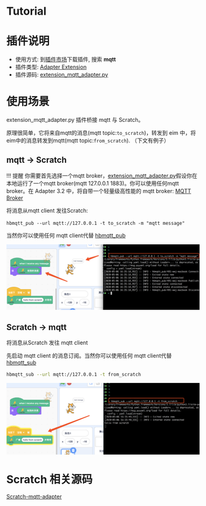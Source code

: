 # Tutorial

# 插件说明

-   使用方式: 到[插件市场](/extension_guide/extension_market/)下载插件, 搜索 **mqtt**
-   插件类型: [Adapter Extension](https://adapter.codelab.club/dev_guide/helloworld/)
-   插件源码: [extension_mqtt_adapter.py](https://github.com/CodeLabClub/codelab_adapter_extensions/blob/master/extensions_v3/extension_mqtt_adapter.py)

# 使用场景

extension_mqtt_adapter.py 插件桥接 mqtt 与 Scratch。

原理很简单，它将来自mqtt的消息(mqtt topic:`to_scratch`)，转发到 eim 中，将eim中的消息转发到mqtt(mqtt topic:`from_scratch`). （下文有例子）

## mqtt -> Scratch
!!! 提醒
    你需要首先选择一个mqtt broker，[extension_mqtt_adapter.py](https://github.com/CodeLabClub/codelab_adapter_extensions/blob/master/extensions_v3/extension_mqtt_adapter.py#L24)假设你在本地运行了一个mqtt broker(mqtt 127.0.0.1 1883)。你可以使用任何mqtt broker。在 Adapter 3.2 中，将自带一个轻量级高性能的 mqtt broker: [MQTT Broker](https://adapter.codelab.club/extension_guide/MQTT_Broker/)

将消息从mqtt client 发往Scratch:

`hbmqtt_pub --url mqtt://127.0.0.1 -t to_scratch -m "mqtt message"`

当然你可以使用任何 mqtt client代替 [hbmqtt_pub](https://hbmqtt.readthedocs.io/en/latest/references/hbmqtt_pub.html)

![](/img/3d038a2722e91bebf7af544b40fe71f1.png)


## Scratch -> mqtt
将消息从Scratch 发往 mqtt client

先启动 mqtt client 的消息订阅。当然你可以使用任何 mqtt client代替 [hbmqtt_sub](https://hbmqtt.readthedocs.io/en/latest/references/hbmqtt_sub.html)


```bash
hbmqtt_sub --url mqtt://127.0.0.1 -t from_scratch
```

![](/img/0f3729283a13ed781801789995b8e4a8.png)

# Scratch 相关源码
[Scratch-mqtt-adapter](https://scratch-beta.codelab.club?sb3url=https://adapter.codelab.club/sb3/Scratch-mqtt-adapter.sb3)
